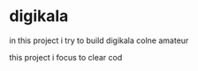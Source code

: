 # digikala

in this project i try to build digikala colne amateur

this project i focus to clear cod
